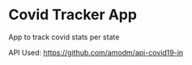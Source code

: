 # Covid Tracker App
App to track covid stats per state

API Used: https://github.com/amodm/api-covid19-in
